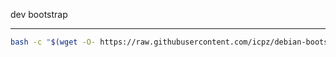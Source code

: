 
dev bootstrap

---

```bash
bash -c "$(wget -O- https://raw.githubusercontent.com/icpz/debian-bootstrap/main/bootstrap)"
```

